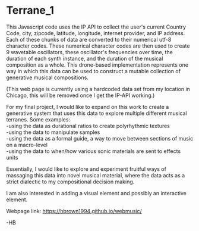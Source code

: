 # Terrane_1

This Javascript code uses the IP API to collect the user's current Country Code, city, zipcode, latitude, longitude, internet provider, and IP address. Each of these chunks of data are converted to their numerical utf-8 character codes. These numerical character codes are then used to create 9 wavetable oscillators, these oscillator's frequencies over time, the duration of each synth instance, and the duration of the musical composition as a whole. This drone-based implementation represents one way in which this data can be used to construct a mutable collection of generative musical compositions. <br />

(This web page is currently using a hardcoded data set from my location in Chicago, this will be removed once I get the IP-API working.)

For my final project, I would like to expand on this work to create a generative system that uses this data to explore multiple different musical terranes. Some examples: <br />
-using the data as durational ratios to create polyrhythmic textures  <br />
-using the data to manipulate samples  <br />
-using the data as a formal guide, a way to move between sections of music on a macro-level  <br />
-using the data to when/how various sonic materials are sent to effects units  <br />

Essentially, I would like to explore and experiment fruitful ways of massaging this data into novel musical material, where the data acts as a strict dialectic to my compositional decision making.

I am also interested in adding a visual element and possibly an interactive element.

Webpage link: https://hbrown1994.github.io/webmusic/

-HB
